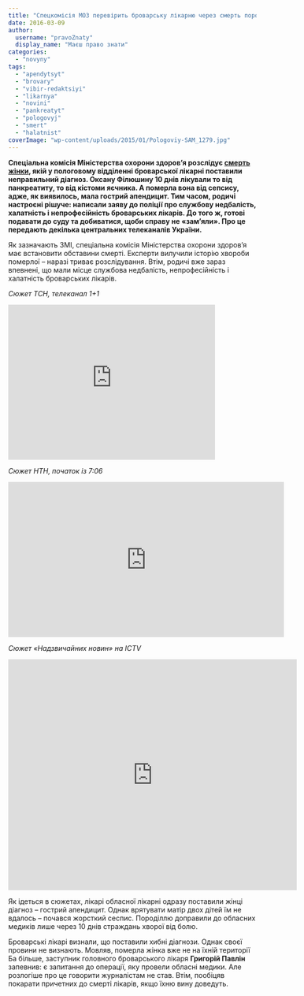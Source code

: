 ```yaml
---
title: "Спецкомісія МОЗ перевірить броварську лікарню через смерть породіллі – ЗМІ"
date: 2016-03-09
author: 
  username: "pravoZnaty"
  display_name: "Маєш право знати"
categories: 
  - "novyny"
tags: 
  - "apendytsyt"
  - "brovary"
  - "vibir-redaktsiyi"
  - "likarnya"
  - "novini"
  - "pankreatyt"
  - "pologovyj"
  - "smert"
  - "halatnist"
coverImage: "wp-content/uploads/2015/01/Pologoviy-SAM_1279.jpg"
---
```


**Спеціальна комісія Міністерства охорони здоров’я розслідує [смерть жінки](https://mpz.brovary.org/smert-porodilli-brovarski-likari-splutaly-apendytsyt-iz-pankreatytom/), якій у пологовому відділенні броварської лікарні поставили неправильний діагноз. Оксану Філюшину 10 днів лікували то від панкреатиту, то від кістоми яєчника. А померла вона від сепсису, адже, як виявилось, мала гострий апендицит. Тим часом, родичі настроєні рішуче: написали заяву до поліції про службову недбалість, халатність і непрофесійність броварських лікарів. До того ж, готові подавати до суду та добиватися, щоби справу не «зам’яли». Про це передають декілька центральних телеканалів України.**

Як зазначають ЗМІ, спеціальна комісія Міністерства охорони здоров’я має встановити обставини смерті. Експерти вилучили історію хвороби померлої – наразі триває розслідування. Втім, родичі вже зараз впевнені, що мали місце службова недбалість, непрофесійність і халатність броварських лікарів.

_Сюжет ТСН, телеканал 1+1_

<iframe src="https://www.youtube.com/embed/u0ChjblnvAw" width="420" height="315" frameborder="0" allowfullscreen="allowfullscreen"></iframe>

_Сюжет НТН, початок із 7:06_

<iframe src="https://www.youtube.com/embed/0QQBQ8B2mxI?list=PL25d4EKDiTq5-BbqwZh4kGQyWIN5sjymL" width="560" height="315" frameborder="0" allowfullscreen="allowfullscreen"></iframe>

_Сюжет «Надзвичайних новин» на ICTV_

<iframe src="http://ictv.ua/embed/125071" width="586" height="469" frameborder="0" allowfullscreen="allowfullscreen"></iframe>

Як ідеться в сюжетах, лікарі обласної лікарні одразу поставили жінці діагноз – гострий апендицит. Однак врятувати матір двох дітей їм не вдалось – почався жорсткий сеспис. Породіллю доправили до обласних медиків лише через 10 днів страждань хворої від болю.

Броварські лікарі визнали, що поставили хибні діагнози. Однак своєї провини не визнають. Мовляв, померла жінка вже не на їхній території Ба більше, заступник головного броварського лікаря **Григорій Павлін** запевнив: є запитання до операції, яку провели обласні медики. Але розлогіше про це говорити журналістам не став. Втім, пообіцяв покарати причетних до смерті лікарів, якщо їхню вину доведуть.

